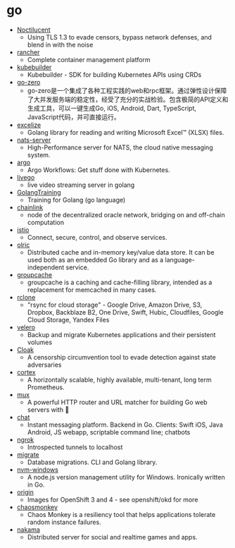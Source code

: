 # go
- [Noctilucent](https://github.com/SixGenInc/Noctilucent)
  - Using TLS 1.3 to evade censors, bypass network defenses, and blend in with the noise
- [rancher](https://github.com/rancher/rancher)
  - Complete container management platform
- [kubebuilder](https://github.com/kubernetes-sigs/kubebuilder)
  - Kubebuilder - SDK for building Kubernetes APIs using CRDs
- [go-zero](https://github.com/tal-tech/go-zero)
  - go-zero是一个集成了各种工程实践的web和rpc框架。通过弹性设计保障了大并发服务端的稳定性，经受了充分的实战检验。包含极简的API定义和生成工具，可以一键生成Go, iOS, Android, Dart, TypeScript, JavaScript代码，并可直接运行。
- [excelize](https://github.com/360EntSecGroup-Skylar/excelize)
  - Golang library for reading and writing Microsoft Excel™ (XLSX) files.
- [nats-server](https://github.com/nats-io/nats-server)
  - High-Performance server for NATS, the cloud native messaging system.
- [argo](https://github.com/argoproj/argo)
  - Argo Workflows: Get stuff done with Kubernetes.
- [livego](https://github.com/gwuhaolin/livego)
  - live video streaming server in golang
- [GolangTraining](https://github.com/GoesToEleven/GolangTraining)
  - Training for Golang (go language)
- [chainlink](https://github.com/smartcontractkit/chainlink)
  - node of the decentralized oracle network, bridging on and off-chain computation
- [istio](https://github.com/istio/istio)
  - Connect, secure, control, and observe services.
- [olric](https://github.com/buraksezer/olric)
  - Distributed cache and in-memory key/value data store. It can be used both as an embedded Go library and as a language-independent service.
- [groupcache](https://github.com/golang/groupcache)
  - groupcache is a caching and cache-filling library, intended as a replacement for memcached in many cases.
- [rclone](https://github.com/rclone/rclone)
  - "rsync for cloud storage" - Google Drive, Amazon Drive, S3, Dropbox, Backblaze B2, One Drive, Swift, Hubic, Cloudfiles, Google Cloud Storage, Yandex Files
- [velero](https://github.com/vmware-tanzu/velero)
  - Backup and migrate Kubernetes applications and their persistent volumes
- [Cloak](https://github.com/cbeuw/Cloak)
  - A censorship circumvention tool to evade detection against state adversaries
- [cortex](https://github.com/cortexproject/cortex)
  - A horizontally scalable, highly available, multi-tenant, long term Prometheus.
- [mux](https://github.com/gorilla/mux)
  - A powerful HTTP router and URL matcher for building Go web servers with 🦍
- [chat](https://github.com/tinode/chat)
  - Instant messaging platform. Backend in Go. Clients: Swift iOS, Java Android, JS webapp, scriptable command line; chatbots
- [ngrok](https://github.com/inconshreveable/ngrok)
  - Introspected tunnels to localhost
- [migrate](https://github.com/golang-migrate/migrate)
  - Database migrations. CLI and Golang library.
- [nvm-windows](https://github.com/coreybutler/nvm-windows)
  - A node.js version management utility for Windows. Ironically written in Go.
- [origin](https://github.com/openshift/origin)
  - Images for OpenShift 3 and 4 - see openshift/okd for more
- [chaosmonkey](https://github.com/Netflix/chaosmonkey)
  - Chaos Monkey is a resiliency tool that helps applications tolerate random instance failures.
- [nakama](https://github.com/heroiclabs/nakama)
  - Distributed server for social and realtime games and apps.
